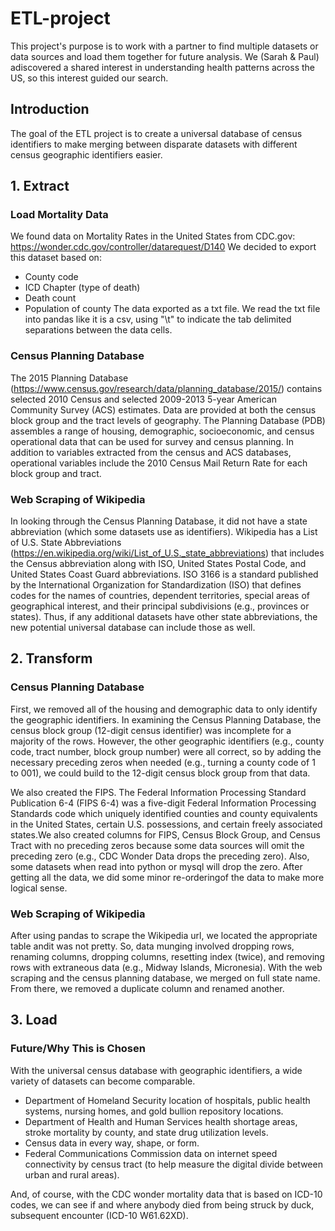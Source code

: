 # ETL-project
This project's purpose is to work with a partner to find multiple datasets or data sources and load them together for future analysis. We (Sarah & Paul) adiscovered a shared interest in understanding health patterns across the US, so this interest guided our search. 


## Introduction
The goal of the ETL project is to create a universal database of census identifiers to make merging between disparate datasets with different census geographic identifiers easier.


## 1. Extract
### Load Mortality Data
We found data on Mortality Rates in the United States from CDC.gov: https://wonder.cdc.gov/controller/datarequest/D140 We decided to export this dataset based on:

* County code
* ICD Chapter (type of death)
* Death count
* Population of county
The data exported as a txt file. We read the txt file into pandas like it is a csv, using "\t" to indicate the tab delimited separations between the data cells.

### Census Planning Database
The 2015 Planning Database (https://www.census.gov/research/data/planning_database/2015/) contains selected 2010 Census and selected 2009-2013 5-year American Community Survey (ACS) estimates. Data are provided at both the census block group and the tract levels of geography. The Planning Database (PDB) assembles a range of housing, demographic, socioeconomic, and census operational data that can be used for survey and census planning. In addition to variables extracted from the census and ACS databases, operational variables include the 2010 Census Mail Return Rate for each block group and tract.

### Web Scraping of Wikipedia
In looking through the Census Planning Database, it did not have a state abbreviation (which some datasets use as identifiers). Wikipedia has a List of U.S. State Abbreviations (https://en.wikipedia.org/wiki/List_of_U.S._state_abbreviations) that includes the Census abbreviation along with ISO, United States Postal Code, and United States Coast Guard abbreviations. ISO 3166 is a standard published by the International Organization for Standardization (ISO) that defines codes for the names of countries, dependent territories, special areas of geographical interest, and their principal subdivisions (e.g., provinces or states). Thus, if any additional datasets have other state abbreviations, the new potential universal database can include those as well.


## 2. Transform
### Census Planning Database
First, we removed all of the housing and demographic data to only identify the geographic identifiers. In examining the Census Planning Database, the census block group (12-digit census identifier) was incomplete for a majority of the rows. However, the other geographic identifiers (e.g., county code, tract number, block group number) were all correct, so by adding the necessary preceding zeros when needed (e.g., turning a county code of 1 to 001), we could build to the 12-digit census block group from that data. 

We also created the FIPS. The Federal Information Processing Standard Publication 6-4 (FIPS 6-4) was a five-digit Federal Information Processing Standards code which uniquely identified counties and county equivalents in the United States, certain U.S. possessions, and certain freely associated states.We also created columns for FIPS, Census Block Group, and Census Tract with no preceding zeros because some data sources will omit the preceding zero (e.g., CDC Wonder Data drops the preceding zero). Also, some datasets when read into python or mysql will drop the zero. After getting all the data, we did some minor re-orderingof the data to make more logical sense.

### Web Scraping of Wikipedia
After using pandas to scrape the Wikipedia url, we located the appropriate table andit was not pretty. So, data munging involved dropping rows, renaming columns, dropping columns, resetting index (twice), and removing rows with extraneous data (e.g., Midway Islands, Micronesia). With the web scraping and the census planning database, we merged on full state name. From there, we removed a duplicate column and renamed another.

## 3. Load
### Future/Why This is Chosen

With the universal census database with geographic identifiers, a wide variety of datasets can become comparable. 
* Department of Homeland Security location of hospitals, public health systems, nursing homes, and gold bullion repository locations.
* Department of Health and Human Services health shortage areas, stroke mortality by county, and state drug utilization levels.
* Census data in every way, shape, or form.
* Federal Communications Commission data on internet speed connectivity by census tract (to help measure the digital divide between urban and rural areas).

And, of course, with the CDC wonder mortality data that is based on ICD-10 codes, we can see if and where anybody died from being struck by duck, subsequent encounter (ICD-10 W61.62XD).

